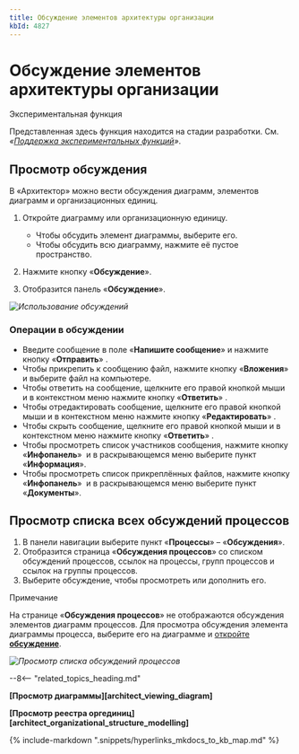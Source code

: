 ```yaml
---
title: Обсуждение элементов архитектуры организации
kbId: 4827
---
```


# Обсуждение элементов архитектуры организации

Экспериментальная функция

Представленная здесь функция находится на стадии разработки. См. *«[Поддержка экспериментальных функций](https://kb.comindware.ru/article.php?id=4579#mcetoc_1hsfq7ksu2)»*.

## Просмотр обсуждения

В «Архитектор» можно вести обсуждения диаграмм, элементов диаграмм и организационных единиц.

1. Откройте диаграмму или организационную единицу.

    - Чтобы обсудить элемент диаграммы, выберите его.
    - Чтобы обсудить всю диаграмму, нажмите её пустое пространство.
2. Нажмите кнопку «**Обсуждение**».
3. Отобразится панель «**Обсуждение**».

_![Использование обсуждений](https://kb.comindware.ru/assets/using_conversations.gif)_

### Операции в обсуждении

- Введите сообщение в поле «**Напишите сообщение**» и нажмите кнопку «**Отправить**» *‌*.
- Чтобы прикрепить к сообщению файл, нажмите кнопку «**Вложения**» *‌* и выберите файл на компьютере.
- Чтобы ответить на сообщение, щелкните его правой кнопкой мыши и в контекстном меню нажмите кнопку «**Ответить**» *‌*.
- Чтобы отредактировать сообщение, щелкните его правой кнопкой мыши и в контекстном меню нажмите кнопку «**Редактировать**» *‌*.
- Чтобы скрыть сообщение, щелкните его правой кнопкой мыши и в контекстном меню нажмите кнопку «**Ответить**» *‌*.
- Чтобы просмотреть список участников сообщения, нажмите кнопку «**Инфопанель**» *‌* и в раскрывающемся меню выберите пункт «**Информация**».
- Чтобы просмотреть список прикреплённых файлов, нажмите кнопку «**Инфопанель**» *‌* и в раскрывающемся меню выберите пункт «**Документы**».

## Просмотр списка всех обсуждений процессов

1. В панели навигации выберите пункт «**Процессы**» – «**Обсуждения**».
2. Отобразится страница «**Обсуждения процессов**» со списком обсуждений процессов, ссылок на процессы, групп процессов и ссылок на группы процессов.
3. Выберите обсуждение, чтобы просмотреть или дополнить его.

Примечание

На странице «**Обсуждения процессов**» не отображаются обсуждения элементов диаграмм процессов. Для просмотра обсуждения элемента диаграммы процесса, выберите его на диаграмме и [откройте **обсуждение**](#mcetoc_1h810n2ub0).

_![Просмотр списка обсуждений процессов](https://kb.comindware.ru/assets/viewing_process_conversations_list.png)_

--8<-- "related_topics_heading.md"

**[Просмотр диаграммы][architect_viewing_diagram]**

**[Просмотр реестра оргединиц][architect_organizational_structure_modelling]**

{% include-markdown ".snippets/hyperlinks_mkdocs_to_kb_map.md" %}
